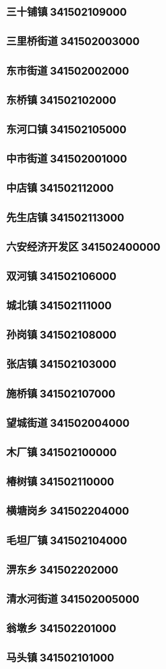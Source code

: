 # 三十铺镇 341502109000
# 三里桥街道 341502003000
# 东市街道 341502002000
# 东桥镇 341502102000
# 东河口镇 341502105000
# 中市街道 341502001000
# 中店镇 341502112000
# 先生店镇 341502113000
# 六安经济开发区 341502400000
# 双河镇 341502106000
# 城北镇 341502111000
# 孙岗镇 341502108000
# 张店镇 341502103000
# 施桥镇 341502107000
# 望城街道 341502004000
# 木厂镇 341502100000
# 椿树镇 341502110000
# 横塘岗乡 341502204000
# 毛坦厂镇 341502104000
# 淠东乡 341502202000
# 清水河街道 341502005000
# 翁墩乡 341502201000
# 马头镇 341502101000
